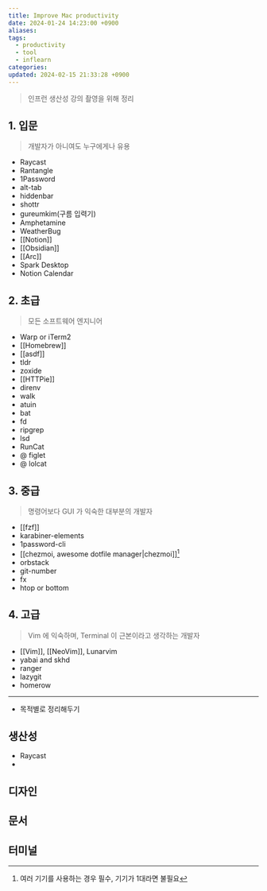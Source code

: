 ```yaml
---
title: Improve Mac productivity
date: 2024-01-24 14:23:00 +0900
aliases: 
tags:
  - productivity
  - tool
  - inflearn
categories: 
updated: 2024-02-15 21:33:28 +0900
---
```


> 인프런 생산성 강의 촬영을 위해 정리

## 1. 입문

> 개발자가 아니여도 누구에게나 유용

- Raycast
- Rantangle
- 1Password
- alt-tab
- hiddenbar
- shottr
- gureumkim(구름 입력기)
- Amphetamine
- WeatherBug
- [[Notion]]
- [[Obsidian]]
- [[Arc]]
- Spark Desktop
- Notion Calendar

## 2. 초급

> 모든 소프트웨어 엔지니어

- Warp or iTerm2
- [[Homebrew]]
- [[asdf]]
- tldr
- zoxide
- [[HTTPie]]
- direnv
- walk
- atuin
- bat
- fd
- ripgrep
- lsd
- RunCat
- @ figlet
- @ lolcat

## 3. 중급

> 명령어보다 GUI 가 익숙한 대부분의 개발자

- [[fzf]]
- karabiner-elements
- 1password-cli
- [[chezmoi, awesome dotfile manager|chezmoi]][^1]
- orbstack
- git-number
- fx
- htop or bottom

## 4. 고급

> Vim 에 익숙하며, Terminal 이 근본이라고 생각하는 개발자

- [[Vim]], [[NeoVim]], Lunarvim
- yabai and skhd
- ranger
- lazygit
- homerow

[^1]: 여러 기기를 사용하는 경우 필수, 기기가 1대라면 불필요

---

- 목적별로 정리해두기

## 생산성

- Raycast
- 

## 디자인

## 문서

## 터미널
